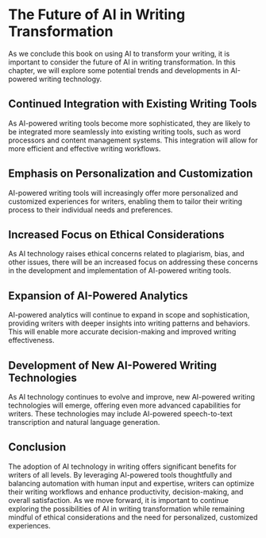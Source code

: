 The Future of AI in Writing Transformation
=================================================================

As we conclude this book on using AI to transform your writing, it is important to consider the future of AI in writing transformation. In this chapter, we will explore some potential trends and developments in AI-powered writing technology.

Continued Integration with Existing Writing Tools
-------------------------------------------------

As AI-powered writing tools become more sophisticated, they are likely to be integrated more seamlessly into existing writing tools, such as word processors and content management systems. This integration will allow for more efficient and effective writing workflows.

Emphasis on Personalization and Customization
---------------------------------------------

AI-powered writing tools will increasingly offer more personalized and customized experiences for writers, enabling them to tailor their writing process to their individual needs and preferences.

Increased Focus on Ethical Considerations
-----------------------------------------

As AI technology raises ethical concerns related to plagiarism, bias, and other issues, there will be an increased focus on addressing these concerns in the development and implementation of AI-powered writing tools.

Expansion of AI-Powered Analytics
---------------------------------

AI-powered analytics will continue to expand in scope and sophistication, providing writers with deeper insights into writing patterns and behaviors. This will enable more accurate decision-making and improved writing effectiveness.

Development of New AI-Powered Writing Technologies
--------------------------------------------------

As AI technology continues to evolve and improve, new AI-powered writing technologies will emerge, offering even more advanced capabilities for writers. These technologies may include AI-powered speech-to-text transcription and natural language generation.

Conclusion
----------

The adoption of AI technology in writing offers significant benefits for writers of all levels. By leveraging AI-powered tools thoughtfully and balancing automation with human input and expertise, writers can optimize their writing workflows and enhance productivity, decision-making, and overall satisfaction. As we move forward, it is important to continue exploring the possibilities of AI in writing transformation while remaining mindful of ethical considerations and the need for personalized, customized experiences.

